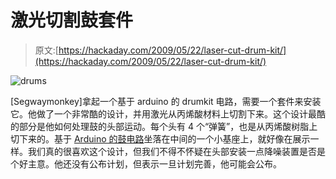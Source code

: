 # 激光切割鼓套件

> 原文:[https://hackaday.com/2009/05/22/laser-cut-drum-kit/](https://hackaday.com/2009/05/22/laser-cut-drum-kit/)

![drums](../Images/82e5d865085d14b9e187363449453f1a.png "drums")

[Segwaymonkey]拿起一个基于 arduino 的 drumkit 电路，需要一个套件来安装它。他做了一个非常酷的设计，并用激光从丙烯酸材料上切割下来。这个设计最酷的部分是他如何处理鼓的头部运动。每个头有 4 个“弹簧”，也是从丙烯酸树脂上切下来的。基于 [Arduino 的鼓电路](http://www.spikenzielabs.com/SpikenzieLabs/DrumKitKit.html)坐落在中间的一个小基座上，就好像在展示一样。我们真的很喜欢这个设计，但我们不得不怀疑在头部安装一点降噪装置是否是个好主意。他还没有公布计划，但表示一旦计划完善，他可能会公布。